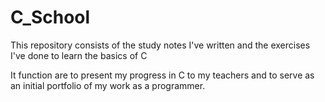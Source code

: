 # C_School
This repository consists of the study notes I've written and the exercises I've done to learn the basics of C

It function are to present my progress in C to my teachers and to serve as an initial portfolio of my work as a programmer.
